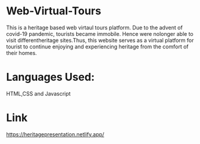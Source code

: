 # Web-Virtual-Tours

This is a heritage based web virtaul tours platform. Due to the advent of covid-19 pandemic, tourists became immobile. Hence were nolonger able to visit differentheritage sites.Thus, this website serves as a virtual platform for tourist to continue enjoying and experiencing heritage from the comfort of their homes.

# Languages Used:

HTML,CSS and Javascript

# Link

 https://heritagepresentation.netlify.app/

